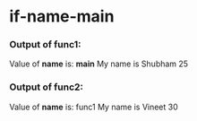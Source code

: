 # if-__name__-__main__
### Output of func1:
Value of __name__ is: __main__
My name is Shubham
25
### Output of func2:
Value of __name__ is: func1
My name is Vineet
30
